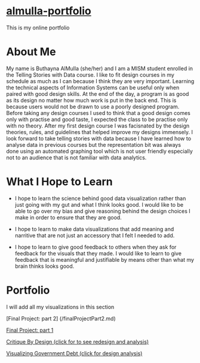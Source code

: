 # [almulla-portfolio](https://bamulla.github.io/almulla-portfolio/)
This is my online portfolio



# About Me
My name is Buthayna AlMulla (she/her) and I am a MISM student enrolled in the Telling Stories with Data course. I like to fit design courses in my schedule as much as I can because I think they are very important. Learning the technical aspects of Information Systems can be useful only when paired with good design skills. At the end of the day, a program is as good as its design no matter how much work is put in the back end. This is because users would not be drawn to use a poorly designed program. Before taking any design courses I used to think that a good design comes only with practise and good taste, I expected the class to be practise only with no theory. After my first design course I was facisnated by the design theories, rules, and guidelines that helped improve my designs immensely. I look forward to take telling stories with data because I have learned how to analyse data in previous courses but the representation bit was always done using an automated graphing tool which is not user friendly especially not to an audience that is not familiar with data analytics. 

# What I Hope to Learn
- I hope to learn the science behind good data visualization rather than just going with my gut and what I think looks good. I would like to be able to go over my bias and give reasoning behind the design choices I make in order to ensure that they are good. 

- I hope to learn to make data visualizations that add meaning and narritive that are not just an accessory that I felt I needed to add. 

- I hope to learn to give good feedback to others when they ask for feedback for the visuals that they made. I would like to learn to give feedback that is meaningful and justifiable by means other than what my brain thinks looks good. 

# Portfolio
I will add all my visualizations in this section

[Final Project: part 2] (/finalProjectPart2.md)

[Final Project: part 1](/final_project_ButhaynaAlMulla.md)

[Critique By Design (click for to see redesign and analysis)](/CritiqueByDesign.md)

[Visualizing Government Debt (click for design analysis)](/dataviz2.md)
<div class="flourish-embed flourish-scatter" data-src="visualisation/5296701"><script src="https://public.flourish.studio/resources/embed.js"></script></div>

<div class="flourish-embed flourish-chart" data-src="visualisation/5259400"><script src="https://public.flourish.studio/resources/embed.js"></script></div>
